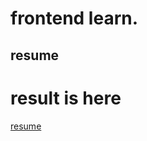 # frontend learn.

## resume

# result is here

[resume](https://xtantien.github.io/frontend_learn/)
